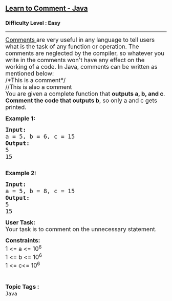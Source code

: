 <h2><a href="https://www.geeksforgeeks.org/problems/learn-to-comment-java/1?page=8&difficulty=Easy&status=unsolved&sortBy=submissions">Learn to Comment - Java</a></h2><h3>Difficulty Level : Easy</h3><hr><div class="problems_problem_content__Xm_eO"><p><span style="font-size: 18px;"><a href="https://www.geeksforgeeks.org/comments-in-java/">Comments </a>are very useful in any language to tell users what is the task of any function or operation. The comments are neglected by the compiler, so whatever you write in the comments won't have any effect on the working of a code. In Java, comments can be written as mentioned below:<br>/*This is a comment*/<br>//This is also a comment</span><br><span style="font-size: 18px;">You are given a complete function that <strong>outputs a, b, and c</strong>. <strong>Comment the code that outputs b</strong>, so only a and c gets printed.</span></p>
<p><span style="font-size: 18px;"><strong>Example 1:</strong>&nbsp;</span></p>
<pre><span style="font-size: 18px;"><strong>Input:</strong>
</span><span style="font-size: 18px;">a = 5, b = 6, c = 15</span>
<span style="font-size: 18px;"><strong>Output:</strong>
5
15</span>

</pre>
<p><span style="font-size: 18px;"><strong>Example 2:</strong>&nbsp;</span></p>
<pre><span style="font-size: 18px;"><strong>Input:</strong></span>
<span style="font-size: 18px;">a = 5, b = 8, c = 15</span>
<span style="font-size: 18px;"><strong>Output:</strong>
5
15</span>
</pre>
<p><span style="font-size: 18px;"><strong>User Task: </strong><br>Your task is to comment on the unnecessary statement.</span></p>
<p><span style="font-size: 18px;"><strong>Constraints:</strong><br>1 &lt;= a &lt;= 10<sup>6</sup><br>1 &lt;= b &lt;= 10<sup>6</sup><br>1 &lt;= c&lt;= 10<sup>6</sup></span></p></div><br><p><span style=font-size:18px><strong>Topic Tags : </strong><br><code>Java</code>&nbsp;